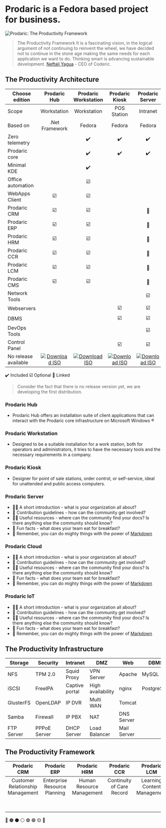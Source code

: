 # Prodaric is a Fedora based project for business.

![Prodaric: The Productivity Framework](https://prodaric.com/images/splash.png)

> The Productivity Framework It is a fascinating vision, in the logical argument of not continuing to reinvent the wheel, we have decided not to continue   in the stone age making the same needs for each application we want to do. Thinking smart is advancing sustainable development.
  [Neftalí Yagua](https://github.com/neftaliyagua) - CEO of Coderic.

## The Productivity Architecture

| Choose edition | Prodaric <br /> Hub | Prodaric <br /> Workstation | Prodaric <br /> Kiosk | Prodaric <br /> Server | Prodaric <br /> Cloud | Prodaric <br /> IoT |
| ---	| :-:	| :-:	| :-:	| :-:	| :-:	| :-:	|
| Scope | Workstation | Workstation | POS Station | Intranet | Internet | Embedded |
| Based on | .Net Framework | Fedora | Fedora | Fedora | Fedora | FreeRTOS |
| Zero telemetry |  | :heavy_check_mark: | :heavy_check_mark: | :heavy_check_mark: | :heavy_check_mark:	| :heavy_check_mark: |
| Prodaric core |  | :heavy_check_mark: | :heavy_check_mark: | :heavy_check_mark: | :heavy_check_mark:	| :heavy_check_mark: |
| Minimal KDE |  | :heavy_check_mark: | 	| 	| 	| |
| Office automation	| 	| :ballot_box_with_check:	| 	| 	| 	| |
| WebApps Client 	| :ballot_box_with_check: | :ballot_box_with_check:	| 	| 	| 	| |
| Prodaric CRM	| :ballot_box_with_check: | :ballot_box_with_check:	| 	| :link:	| :link:	| |
| Prodaric ERP	| :ballot_box_with_check: | :ballot_box_with_check:	| 	| :link:	| :link:	| |
| Prodaric HRM	| :ballot_box_with_check: | :ballot_box_with_check:	| 	| :link:	| :link:	| |
| Prodaric CCR | :ballot_box_with_check:	| :ballot_box_with_check:	| 	| :link:	| :link:	| |
| Prodaric LCM	| :ballot_box_with_check: | :ballot_box_with_check:	| 	| :link:	| :link:	| |
| Prodaric CMS	| :ballot_box_with_check: | :ballot_box_with_check:	| 	| :link:	| :link:	| |
| Network Tools	|	 | 	| 	| :ballot_box_with_check:	| 	| |
| Webservers	| 	| 	| :ballot_box_with_check:	| :ballot_box_with_check:	| :ballot_box_with_check: | |
| DBMS	| 	| 	| :ballot_box_with_check:	| :ballot_box_with_check:	| :ballot_box_with_check: | |
| DevOps Tools	| 	| 	| | :ballot_box_with_check: | :ballot_box_with_check: | |
| Control Panel	| 	| 	| :ballot_box_with_check: | :ballot_box_with_check: | :ballot_box_with_check: | |
| No release available	| [![Download ISO](https://prodaric.com/images/download.svg "Download ISO")](https://prodaric.com) | [![Download ISO](https://prodaric.com/images/download.svg "Download ISO")](https://prodaric.com) | [![Download ISO](https://prodaric.com/images/download.svg "Download ISO")](https://prodaric.com) | [![Download ISO](https://prodaric.com/images/download.svg "Download ISO")](https://prodaric.com) | [![Download ISO](https://prodaric.com/images/download.svg "Download ISO")](https://prodaric.com) | [![Download ISO](https://prodaric.com/images/download.svg "Download ISO")](https://prodaric.com/) |

:heavy_check_mark: Included 
:ballot_box_with_check:	Optional 
:link: Linked 

> Consider the fact that there is no release version yet, we are developing the first distribution.

### Prodaric Hub

- Prodaric Hub offers an installation suite of client applications that can interact with the Prodaric core infrastructure on Microsoft Windows &reg;

### Prodaric Workstation

- Designed to be a suitable installation for a work station, both for operators and administrators, it tries to have the necessary tools and the necessary requirements in a company.

### Prodaric Kiosk

- Designer for point of sale stations, order control, or self-service, ideal for unattended and public access computers.

### Prodaric Server

- 🙋‍♀️ A short introduction - what is your organization all about?
- 🌈 Contribution guidelines - how can the community get involved?
- 👩‍💻 Useful resources - where can the community find your docs? Is there anything else the community should know?
- 🍿 Fun facts - what does your team eat for breakfast?
- 🧙 Remember, you can do mighty things with the power of [Markdown](https://docs.github.com/github/writing-on-github/getting-started-with-writing-and-formatting-on-github/basic-writing-and-formatting-syntax)

 ### Prodaric Cloud

- 🙋‍♀️ A short introduction - what is your organization all about?
- 🌈 Contribution guidelines - how can the community get involved?
- 👩‍💻 Useful resources - where can the community find your docs? Is there anything else the community should know?
- 🍿 Fun facts - what does your team eat for breakfast?
- 🧙 Remember, you can do mighty things with the power of [Markdown](https://docs.github.com/github/writing-on-github/getting-started-with-writing-and-formatting-on-github/basic-writing-and-formatting-syntax)

 ### Prodaric IoT

- 🙋‍♀️ A short introduction - what is your organization all about?
- 🌈 Contribution guidelines - how can the community get involved?
- 👩‍💻 Useful resources - where can the community find your docs? Is there anything else the community should know?
- 🍿 Fun facts - what does your team eat for breakfast?
- 🧙 Remember, you can do mighty things with the power of [Markdown](https://docs.github.com/github/writing-on-github/getting-started-with-writing-and-formatting-on-github/basic-writing-and-formatting-syntax)

## The Productivity Infrastructure

| Storage | Security | Intranet |  DMZ | Web | DBMS | DevOps | Virtualization |
|---	|---	|---	|---	|---	|---	|---	|---	|
| NFS | TPM 2.0 | Squid Proxy | VPN Server| Apache | MySQL | Jenkins | KVM |
| iSCSI | FreeIPA | Captive portal | High availability | nginx | PostgreSQL | TeamCity | Vagrant |
| GlusterFS | OpenLDAP | IP DVR | Multi WAN | Tomcat	|  | GitLab | Podman |
| Samba | Firewall | IP PBX | NAT | DNS Server |  | Redmine | Kubernetes |
| FTP Server | PPPoE Server | DHCP Server | Load Balancer	| Mail Server	|  	| |  |

## The Productivity Framework

| Prodaric CRM | Prodaric ERP | Prodaric HRM | Prodaric CCR | Prodaric LCM | Prodaric CMS |
|:---:	|:---:	|:---:	|:---:	|:---:	|:---:	|
| Customer Relationship Management	| Enterprise Resource Planning	| Human Resource Management	| Continuity of Care Record	| Learning Content Management	| Content Management System	|
|  	|  	|  	|  	|  	|  	|
|  	|  	|  	|  	|  	|  	|
|  	|  	|  	|  	|  	|  	|
|  	|  	|  	|  	|  	|  	|
|  	|  	|  	|  	|  	|  	|
|  	|  	|  	|  	|  	|  	|
|  	|  	|  	|  	|  	|  	|
|  	|  	|  	|  	|  	|  	|

🔴 🟠 ⚫ ⚪ 🟣 🟢 🟡 🔵
